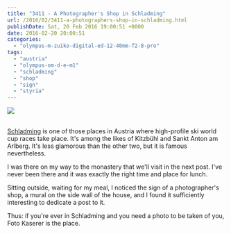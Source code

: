 ```yaml
---
title: "3411 - A Photographer's Shop in Schladming"
url: /2016/02/3411-a-photographers-shop-in-schladming.html
publishDate: Sat, 20 Feb 2016 19:00:51 +0000
date: 2016-02-20 20:00:51
categories: 
  - "olympus-m-zuiko-digital-ed-12-40mm-f2-8-pro"
tags: 
  - "austria"
  - "olympus-om-d-e-m1"
  - "schladming"
  - "shop"
  - "sign"
  - "styria"
---
```

<div class="container">
<div class="center"><a target="_blank" href="https://d25zfm9zpd7gm5.cloudfront.net/1200x1200/2015/20150912_122623_lr.jpg"><img class="webfeedsFeaturedVisual" src="https://d25zfm9zpd7gm5.cloudfront.net/0600x0600/2015/20150912_122623_lr.jpg" /></a></div>
</div>
<br />

<a href="https://en.wikipedia.org/wiki/Schladming" target="_blank">Schladming</a> is one of those places in Austria where high-profile ski world cup races take place. It's among the likes of Kitzbühl and Sankt Anton am Arlberg. It's less glamorous than the other two, but it is famous nevertheless.

I was there on my way to the monastery that we'll visit in the next post. I've never been there and it was exactly the right time and place for lunch.

Sitting outside, waiting for my meal, I noticed the sign of a photographer's shop, a mural on the side wall of the house, and I found it sufficiently interesting to dedicate a post to it.

Thus: if you're ever in Schladming and you need a photo to be taken of you, Foto Kaserer is the place.
